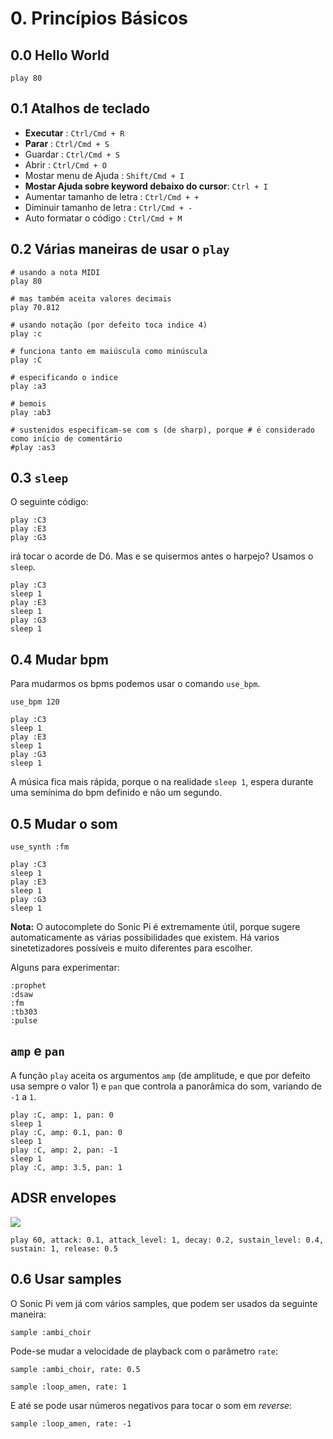 # 0. Princípios Básicos

## 0.0 Hello World

```
play 80
```

## 0.1 Atalhos de teclado

- **Executar**                                : `Ctrl/Cmd + R`
- **Parar**                                   : `Ctrl/Cmd + S`
- Guardar                                     : `Ctrl/Cmd + S`
- Abrir                                       : `Ctrl/Cmd + O`
- Mostar menu de Ajuda                        : `Shift/Cmd + I`
- **Mostar Ajuda sobre keyword debaixo do cursor**: `Ctrl + I`
- Aumentar tamanho de letra                   : `Ctrl/Cmd + +`
- Diminuir tamanho de letra                   : `Ctrl/Cmd + -`
- Auto formatar o código                      : `Ctrl/Cmd + M`

## 0.2 Várias maneiras de usar o `play`

```
# usando a nota MIDI
play 80

# mas também aceita valores decimais
play 70.812

# usando notação (por defeito toca indice 4)
play :c

# funciona tanto em maiúscula como minúscula
play :C

# especificando o indice
play :a3

# bemois
play :ab3

# sustenidos especificam-se com s (de sharp), porque # é considerado como início de comentário
#play :as3
```

## 0.3 `sleep`

O seguinte código:

```
play :C3
play :E3
play :G3
```

irá tocar o acorde de Dó. Mas e se quisermos antes o harpejo? Usamos o `sleep`.


```
play :C3
sleep 1
play :E3
sleep 1
play :G3
sleep 1
```

## 0.4 Mudar bpm

Para mudarmos os bpms podemos usar o comando `use_bpm`.

```
use_bpm 120

play :C3
sleep 1
play :E3
sleep 1
play :G3
sleep 1
```

A música fica mais rápida, porque o na realidade `sleep 1`, espera durante uma semínima do bpm definido e não um segundo.

## 0.5 Mudar o som

```
use_synth :fm

play :C3
sleep 1
play :E3
sleep 1
play :G3
sleep 1
```

**Nota:** O autocomplete do Sonic Pi é extremamente útil, porque sugere automaticamente as várias possibilidades que existem. Há varios sinetetizadores possíveis e muito diferentes para escolher.

Alguns para experimentar:
```
:prophet
:dsaw
:fm
:tb303
:pulse
```

## `amp` e `pan`

A função `play` aceita os argumentos `amp` (de amplitude, e que  por defeito usa sempre o valor 1) e `pan` que controla a panorâmica do som, variando de `-1` a `1`.

```
play :C, amp: 1, pan: 0
sleep 1
play :C, amp: 0.1, pan: 0
sleep 1
play :C, amp: 2, pan: -1
sleep 1
play :C, amp: 3.5, pan: 1
```

## ADSR envelopes

![](https://raw.githubusercontent.com/samaaron/sonic-pi/master/etc/doc/images/tutorial/env-attack-decay-sustain-release.png)

```
play 60, attack: 0.1, attack_level: 1, decay: 0.2, sustain_level: 0.4, sustain: 1, release: 0.5
```

## 0.6 Usar samples

O Sonic Pi vem já com vários samples, que podem ser usados da seguinte maneira:

```
sample :ambi_choir
```

Pode-se mudar a velocidade de playback com o parâmetro `rate`:

```
sample :ambi_choir, rate: 0.5
```

```
sample :loop_amen, rate: 1
```

E até se pode usar números negativos para tocar o som em *reverse*:

```
sample :loop_amen, rate: -1
```
